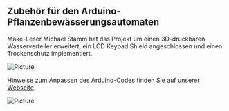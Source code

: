 ## Zubehör für den Arduino-Pflanzenbewässerungsautomaten

Make-Leser Michael Stamm hat das Projekt um einen 3D-druckbaren Wasserverteiler erweitert, ein LCD Keypad Shield angeschlossen und einen Trockenschutz implementiert.

![Picture](https://github.com/MakeMagazinDE/Selbstbaugiessautomat/blob/master/Zubehoer/Tomatenbewaesserung.jpg) 

Hinweise zum Anpassen des Arduino-Codes finden Sie auf [unserer Webseite](https://heise.de/-4855441).

![Picture](https://github.com/MakeMagazinDE/Selbstbaugiessautomat/blob/master/Zubehoer/Pin_Belegung_Display.jpg)
